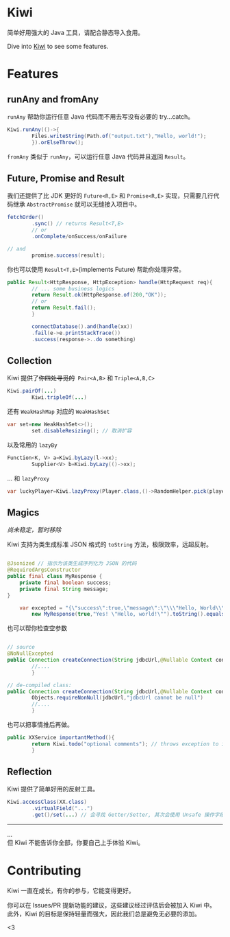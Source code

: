 # Kiwi

简单好用强大的 Java 工具，请配合静态导入食用。

Dive into [Kiwi](core/src/main/java/org/inlambda/kiwi/Kiwi.java) to see some features.

# Features

## runAny and fromAny

`runAny` 帮助你运行任意 Java 代码而不用去写没有必要的 try...catch。

```java
Kiwi.runAny(()->{
        Files.writeString(Path.of("output.txt"),"Hello, world!");
        }).orElseThrow();
```

`fromAny` 类似于 `runAny`，可以运行任意 Java 代码并且返回 `Result`。

## Future, Promise and Result

我们还提供了比 JDK 更好的 `Future<R,E>` 和 `Promise<R,E>` 实现，只需要几行代码继承 `AbstractPromise` 就可以无缝接入项目中。

```java
fetchOrder()
        .sync() // returns Result<T,E>
        // or
        .onComplete/onSuccess/onFailure

// and
        promise.success(result);
```

你也可以使用 `Result<T,E>`(implements Future) 帮助你处理异常。

```java
public Result<HttpResponse, HttpException> handle(HttpRequest req){
        // ... some business logics
        return Result.ok(HttpResponse.of(200,"OK"));
        // or
        return Result.fail();
        }

        connectDatabase().and(handle(xx))
        .fail(e->e.printStackTrace())
        .success(response->..do something)
```

## Collection

Kiwi 提供了~~你四处寻觅的~~` Pair<A,B>` 和 `Triple<A,B,C>`

```java
Kiwi.pairOf(...)
        Kiwi.tripleOf(...)
```

还有 `WeakHashMap` 对应的 `WeakHashSet`

```java
var set=new WeakHashSet<>();
        set.disableResizing(); // 取消扩容
```

以及常用的 `lazyBy`

```java
Function<K, V> a=Kiwi.byLazy(l->xx);
        Supplier<V> b=Kiwi.byLazy(()->xx);
```

... 和 `lazyProxy`

```java
var luckyPlayer=Kiwi.lazyProxy(Player.class,()->RandomHelper.pick(players))
```

## Magics

*尚未稳定，暂时移除*

Kiwi 支持为类生成标准 JSON 格式的 `toString` 方法，极限效率，远超反射。

```java

@Jsonized // 指示为该类生成序列化为 JSON 的代码
@RequiredArgsConstructor
public final class MyResponse {
    private final boolean success;
    private final String message;
}

    var excepted = "{\"success\":true,\"message\":\"\\\"Hello, World\\\"\"}""; 
        new MyResponse(true,"Yes! \"Hello, world!\"").toString().equals(excepted);
```

也可以帮你检查空参数

```java

// source
@NoNullExcepted
public Connection createConnection(String jdbcUrl,@Nullable Context context){
        //....
        }

// de-compiled class:
public Connection createConnection(String jdbcUrl,@Nullable Context context){
        Objects.requireNonNull(jdbcUrl,"jdbcUrl cannot be null")
        //....
        }
```

也可以把事情推后再做。

```java
public XXService importantMethod(){
        return Kiwi.todo("optional comments"); // throws exception to interrupt this, better than returning a null. 
        }
```

## Reflection

Kiwi 提供了简单好用的反射工具。

```java
Kiwi.accessClass(XX.class)
        .virtualField("...")
        .get()/set(...) // 会寻找 Getter/Setter, 其次会使用 Unsafe 操作字段
```

---

...   
但 Kiwi 不能告诉你全部，你要自己上手体验 Kiwi。

# Contributing

Kiwi 一直在成长，有你的参与，它能变得更好。

你可以在 Issues/PR 提新功能的建议，这些建议经过评估后会被加入 Kiwi 中。  
此外，Kiwi 的目标是保持轻量而强大，因此我们总是避免无必要的添加。

<3